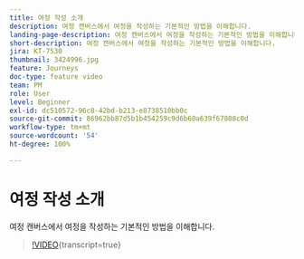 ```yaml
---
title: 여정 작성 소개
description: 여정 캔버스에서 여정을 작성하는 기본적인 방법을 이해합니다.
landing-page-description: 여정 캔버스에서 여정을 작성하는 기본적인 방법을 이해합니다.
short-description: 여정 캔버스에서 여정을 작성하는 기본적인 방법을 이해합니다.
jira: KT-7530
thumbnail: 3424996.jpg
feature: Journeys
doc-type: feature video
team: PM
role: User
level: Beginner
exl-id: dc510572-96c8-42bd-b213-e8738510bb0c
source-git-commit: 86962bb87d5b1b454259c9d6b60a639f67808c0d
workflow-type: tm+mt
source-wordcount: '54'
ht-degree: 100%

---
```


# 여정 작성 소개

여정 캔버스에서 여정을 작성하는 기본적인 방법을 이해합니다.

>[!VIDEO](https://video.tv.adobe.com/v/3424996?quality=12&learn=on){transcript=true}
